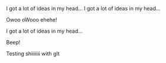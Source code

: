 I got a lot of ideas in my head...
I got a lot of ideas in my head...

Owoo oWooo ehehe!

I got a lot of ideas in my head...

Beep!

Testing shiiiiiii with gIt

